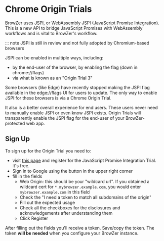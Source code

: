 # Chrome Origin Trials

BrowZer uses [JSPI](https://v8.dev/blog/jspi-newapi), or WebAssembly JSPI (JavaScript Promise Integration). This is
a new API to bridge JavaScript Promises with WebAssembly workflows and is vital to BrowZer's workflow.

::: note
JSPI is still in review and not fully adopted by Chromium-based browsers

JSPI can be enabled in multiple ways, including:

* by the end-user of the browser, by enabling the flag (down in chrome://flags)
* via what is known as an "Origin Trial 3" 

Some browsers (like Edge) have recently stopped making the JSPI flag available in the edge://flags UI for users to 
update. The only way to enable JSPI for these browsers is via a Chrome Origin Trial.

It also is a better overall experience for end users. These users never need to manually enable JSPI or even know JSPI 
exists. Origin Trials will transparently enable the JSPI flag for the end-user of your BrowZer-protected web app.

## Sign Up 

To sign up for the Origin Trial you need to:

* visit [this page](https://developer.chrome.com/origintrials/#/register_trial/1603844417297317889) and register for the
  JavaScript Promise Integration Trial. It's free.
* Sign in to Google using the button in the upper right corner
* fill in the fields
    * Web Origin: this should be your "wildcard url". If you obtained a wildcard cert for `*.mybrowzer.example.com`, 
      you would enter `mybrowzer.example.com` in this field
    * Check the "I need a token to match all subdomains of the origin"
    * Fill out the expected usage
    * Check all the checkboxes for the disclosures and acknowledgements after understanding them
    * Click Register

After filling out the fields you'll receive a token. Save/copy the token. The token **will be needed** 
when you configure your BrowZer instance.